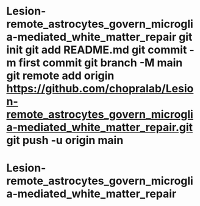 # Lesion-remote_astrocytes_govern_microglia-mediated_white_matter_repair git init git add README.md git commit -m first commit git branch -M main git remote add origin https://github.com/chopralab/Lesion-remote_astrocytes_govern_microglia-mediated_white_matter_repair.git git push -u origin main
# Lesion-remote_astrocytes_govern_microglia-mediated_white_matter_repair
